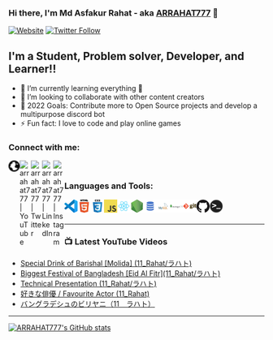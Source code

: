### Hi there, I'm Md Asfakur Rahat - aka [ARRAHAT777][website] 👋 

[![Website](https://img.shields.io/website?label=Portfolio&style=for-the-badge&url=https%3A%2F%2Far-rahat.github.io/)](https://ar-rahat.github.io/)
[![Twitter Follow](https://img.shields.io/twitter/follow/arrahat777?color=1DA1F2&logo=twitter&style=for-the-badge)](https://twitter.com/intent/follow?original_referer=https%3A%2F%2Fgithub.com%2Farrahat777&screen_name=arrahat777)

## I'm a Student, Problem solver, Developer, and Learner!!

- 🌱 I’m currently learning everything 🤣
- 👯 I’m looking to collaborate with other content creators
- 🥅 2022 Goals: Contribute more to Open Source projects and develop a multipurpose discord bot
- ⚡ Fun fact: I love to code and play online games

### Connect with me:

[<img align="left" alt="arrahat777.com" width="22px" src="https://raw.githubusercontent.com/iconic/open-iconic/master/svg/globe.svg" />][website]
[<img align="left" alt="arrahat777 | YouTube" width="22px" src="https://cdn.jsdelivr.net/npm/simple-icons@v3/icons/youtube.svg" />][youtube]
[<img align="left" alt="arrahat777 | Twitter" width="22px" src="https://cdn.jsdelivr.net/npm/simple-icons@v3/icons/twitter.svg" />][twitter]
[<img align="left" alt="arrahat777 | LinkedIn" width="22px" src="https://cdn.jsdelivr.net/npm/simple-icons@v3/icons/linkedin.svg" />][linkedin]
[<img align="left" alt="arrahat777 | Instagram" width="22px" src="https://cdn.jsdelivr.net/npm/simple-icons@v3/icons/instagram.svg" />][instagram]

<br />

### Languages and Tools:

[<img align="left" alt="Visual Studio Code" width="26px" src="https://raw.githubusercontent.com/github/explore/80688e429a7d4ef2fca1e82350fe8e3517d3494d/topics/visual-studio-code/visual-studio-code.png" />][Vscode]
[<img align="left" alt="HTML5" width="26px" src="https://raw.githubusercontent.com/github/explore/80688e429a7d4ef2fca1e82350fe8e3517d3494d/topics/html/html.png" />][HTML5]
[<img align="left" alt="CSS3" width="26px" src="https://raw.githubusercontent.com/github/explore/80688e429a7d4ef2fca1e82350fe8e3517d3494d/topics/css/css.png" />][CSS3]
[<img align="left" alt="JavaScript" width="26px" src="https://raw.githubusercontent.com/github/explore/80688e429a7d4ef2fca1e82350fe8e3517d3494d/topics/javascript/javascript.png" />][JS]
[<img align="left" alt="React" width="26px" src="https://raw.githubusercontent.com/github/explore/80688e429a7d4ef2fca1e82350fe8e3517d3494d/topics/react/react.png" />][Reactjs]
[<img align="left" alt="Node.js" width="26px" src="https://raw.githubusercontent.com/github/explore/80688e429a7d4ef2fca1e82350fe8e3517d3494d/topics/nodejs/nodejs.png" />][Nodejs]
[<img align="left" alt="SQL" width="26px" src="https://raw.githubusercontent.com/github/explore/80688e429a7d4ef2fca1e82350fe8e3517d3494d/topics/sql/sql.png" />][SQL]
[<img align="left" alt="MySQL" width="26px" src="https://raw.githubusercontent.com/github/explore/80688e429a7d4ef2fca1e82350fe8e3517d3494d/topics/mysql/mysql.png" />][MySql]
[<img align="left" alt="MongoDB" width="26px" src="https://raw.githubusercontent.com/github/explore/80688e429a7d4ef2fca1e82350fe8e3517d3494d/topics/mongodb/mongodb.png" />][MongoDB]
[<img align="left" alt="Git" width="26px" src="https://raw.githubusercontent.com/github/explore/80688e429a7d4ef2fca1e82350fe8e3517d3494d/topics/git/git.png" />][Git]
[<img align="left" alt="GitHub" width="26px" src="https://raw.githubusercontent.com/github/explore/78df643247d429f6cc873026c0622819ad797942/topics/github/github.png" />][Github]
[<img align="left" alt="Terminal" width="26px" src="https://raw.githubusercontent.com/github/explore/80688e429a7d4ef2fca1e82350fe8e3517d3494d/topics/terminal/terminal.png" />][Terminal]

<br />
<br />

---

### 📺 Latest YouTube Videos

<!-- YOUTUBE:START -->
- [Special Drink of Barishal [Molida] &lpar;11_Rahat/ラハト&rpar;](https://www.youtube.com/watch?v=KoR30fGYCRU)
- [Biggest Festival of Bangladesh [Eid Al Fitr]&lpar;11_Rahat/ラハト&rpar;](https://www.youtube.com/watch?v=_gOt25hMfb8)
- [Technical Presentation &lpar;11_Rahat/ラハト&rpar;](https://www.youtube.com/watch?v=8lOY8dO4E70)
- [好きな俳優 / Favourite Actor &lpar;11_Rahat&rpar;](https://www.youtube.com/watch?v=GikU4JW7b5g)
- [バングラデシュのビリヤニ（11＿ラハト）](https://www.youtube.com/watch?v=dUyco0YUNs4)
<!-- YOUTUBE:END -->

---

[![ARRAHAT777's GitHub stats](https://github-readme-stats.vercel.app/api?username=AR-Rahat&count_private=true&show_icons=true&theme=tokyonight)][linkedin]

[website]: https://ar-rahat.github.io/arrahat777gaming/
[twitter]: https://twitter.com/arrahat777
[youtube]: https://www.youtube.com/channel/UCn0UHBcjhD7yKU6Nx77s9DQ
[instagram]: https://www.instagram.com/arrahat7/
[linkedin]: https://www.linkedin.com/in/arrahat777/
[Vscode]: https://code.visualstudio.com/download
[HTML5]: https://en.wikipedia.org/wiki/HTML5
[CSS3]: https://en.wikipedia.org/wiki/CSS
[JS]: https://en.wikipedia.org/wiki/JavaScript
[Reactjs]: https://reactjs.org/
[Nodejs]: https://nodejs.org/en/download/
[SQL]: https://en.wikipedia.org/wiki/SQL
[MySql]: https://www.mysql.com/downloads/
[MongoDB]: https://docs.mongodb.com/
[Git]: https://git-scm.com/
[Github]: https://github.com/
[Terminal]: https://en.wikipedia.org/wiki/Terminal
